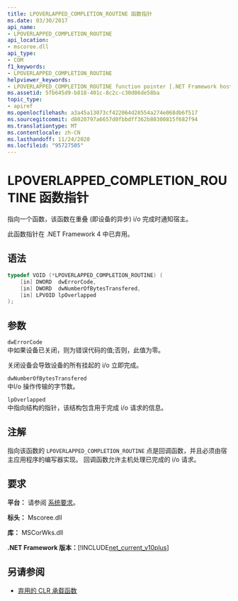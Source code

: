 ```yaml
---
title: LPOVERLAPPED_COMPLETION_ROUTINE 函数指针
ms.date: 03/30/2017
api_name:
- LPOVERLAPPED_COMPLETION_ROUTINE
api_location:
- mscoree.dll
api_type:
- COM
f1_keywords:
- LPOVERLAPPED_COMPLETION_ROUTINE
helpviewer_keywords:
- LPOVERLAPPED_COMPLETION_ROUTINE function pointer [.NET Framework hosting]
ms.assetid: 5fb645d9-b818-401c-8c2c-c30d86de58ba
topic_type:
- apiref
ms.openlocfilehash: a3a45a13073cf422064d28554a274e068db6f517
ms.sourcegitcommit: d8020797a6657d0fbbdff362b80300815f682f94
ms.translationtype: MT
ms.contentlocale: zh-CN
ms.lasthandoff: 11/24/2020
ms.locfileid: "95727505"
---
```

# <a name="lpoverlapped_completion_routine-function-pointer"></a>LPOVERLAPPED_COMPLETION_ROUTINE 函数指针

指向一个函数，该函数在重叠 (即设备的异步) i/o 完成时通知宿主。  
  
 此函数指针在 .NET Framework 4 中已弃用。  
  
## <a name="syntax"></a>语法  
  
```cpp  
typedef VOID (*LPOVERLAPPED_COMPLETION_ROUTINE) (  
    [in] DWORD  dwErrorCode,  
    [in] DWORD  dwNumberOfBytesTransfered,  
    [in] LPVOID lpOverlapped  
);  
```  
  
## <a name="parameters"></a>参数  

 `dwErrorCode`  
 中如果设备已关闭，则为错误代码的值;否则，此值为零。  
  
 关闭设备会导致设备的所有挂起的 i/o 立即完成。  
  
 `dwNumberOfBytesTransfered`  
 中I/o 操作传输的字节数。  
  
 `lpOverlapped`  
 中指向结构的指针，该结构包含用于完成 i/o 请求的信息。  
  
## <a name="remarks"></a>注解  

 指向该函数的 `LPOVERLAPPED_COMPLETION_ROUTINE` 点是回调函数，并且必须由宿主应用程序的编写器实现。 回调函数允许主机处理已完成的 i/o 请求。  
  
## <a name="requirements"></a>要求  

 **平台：** 请参阅 [系统要求](../../get-started/system-requirements.md)。  
  
 **标头：** Mscoree.dll  
  
 **库：** MSCorWks.dll  
  
 **.NET Framework 版本：**[!INCLUDE[net_current_v10plus](../../../../includes/net-current-v10plus-md.md)]  
  
## <a name="see-also"></a>另请参阅

- [弃用的 CLR 承载函数](deprecated-clr-hosting-functions.md)
